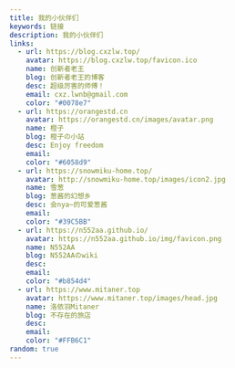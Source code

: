 ```yaml
---
title: 我的小伙伴们
keywords: 链接
description: 我的小伙伴们
links:
  - url: https://blog.cxzlw.top/
    avatar: https://blog.cxzlw.top/favicon.ico
    name: 创新者老王
    blog: 创新者老王的博客
    desc: 超级厉害的师傅！
    email: cxz.lwnb@gmail.com
    color: "#0078e7"
  - url: https://orangestd.cn
    avatar: https://orangestd.cn/images/avatar.png
    name: 橙子
    blog: 橙子の小站
    desc: Enjoy freedom
    email: 
    color: "#6058d9"
  - url: https://snowmiku-home.top/
    avatar: http://snowmiku-home.top/images/icon2.jpg
    name: 雪葱
    blog: 葱酱的幻想乡
    desc: 会nya~的可爱葱酱
    email: 
    color: "#39C5BB"
  - url: https://n552aa.github.io/
    avatar: https://n552aa.github.io/img/favicon.png
    name: N552AA
    blog: N552AAのwiki
    desc: 
    email: 
    color: "#b854d4"
  - url: https://www.mitaner.top
    avatar: https://www.mitaner.top/images/head.jpg
    name: 洛依羽Mitaner
    blog: 不存在的旅店
    desc: 
    email: 
    color: "#FFB6C1"
random: true
---
```


<YunLinks :links="frontmatter.links" :random="frontmatter.random" />



